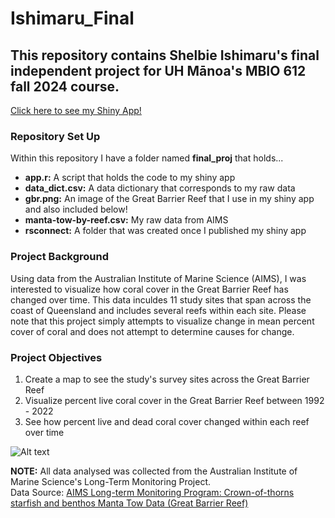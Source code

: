 # Ishimaru_Final

## This repository contains Shelbie Ishimaru's final independent project for UH Mānoa's MBIO 612 fall 2024 course. 

[Click here to see my Shiny App!](https://skishimaru.shinyapps.io/Ishimaru_Final_Project/)

### Repository Set Up
Within this repository I have a folder named **final_proj** that holds...
- **app.r:** A script that holds the code to my shiny app
- **data_dict.csv:** A data dictionary that corresponds to my raw data
- **gbr.png:** An image of the Great Barrier Reef that I use in my shiny app and also included below!
- **manta-tow-by-reef.csv:** My raw data from AIMS
- **rsconnect:** A folder that was created once I published my shiny app

### Project Background
Using data from the Australian Institute of Marine Science (AIMS), I was interested to visualize how coral cover in the Great Barrier Reef has changed over time. This data inculdes 11 study sites that span across the coast of Queensland and includes several reefs within each site. Please note that this project simply attempts to visualize change in mean percent cover of coral and does not attempt to determine causes for change. 

### Project Objectives
1. Create a map to see the study's survey sites across the Great Barrier Reef
2. Visualize percent live coral cover in the Great Barrier Reef between 1992 - 2022
3. See how percent live and dead coral cover changed within each reef over time
   
![Alt text](https://assets.wwf.org.au/image/upload/v1674690648/website-media/news-blogs/img-coral-underwater-great-barrier-reef-1000x600.jpg)

**NOTE:** All data analysed was collected from the Australian Institute of Marine Science's Long-Term Monitoring Project. <br>
Data Source: [AIMS Long-term Monitoring Program: Crown-of-thorns starfish and benthos Manta Tow Data (Great Barrier Reef)](https://apps.aims.gov.au/metadata/view/5bb9a340-4ade-11dc-8f56-00008a07204e)
